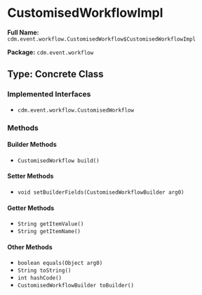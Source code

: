 # CustomisedWorkflowImpl

**Full Name:** `cdm.event.workflow.CustomisedWorkflow$CustomisedWorkflowImpl`

**Package:** `cdm.event.workflow`

## Type: Concrete Class

### Implemented Interfaces

- `cdm.event.workflow.CustomisedWorkflow`

### Methods

#### Builder Methods

- `CustomisedWorkflow build()`

#### Setter Methods

- `void setBuilderFields(CustomisedWorkflowBuilder arg0)`

#### Getter Methods

- `String getItemValue()`
- `String getItemName()`

#### Other Methods

- `boolean equals(Object arg0)`
- `String toString()`
- `int hashCode()`
- `CustomisedWorkflowBuilder toBuilder()`

